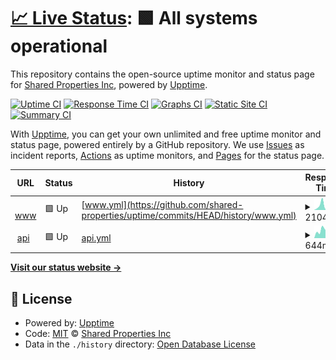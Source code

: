 # [📈 Live Status](https://shared-properties.github.io/uptime): <!--live status--> **🟩 All systems operational**

This repository contains the open-source uptime monitor and status page for [Shared Properties Inc](https://shared-properties.github.io/uptime), powered by [Upptime](https://github.com/upptime/upptime).

[![Uptime CI](https://github.com/shared-properties/uptime/workflows/Uptime%20CI/badge.svg)](https://github.com/shared-properties/uptime/actions?query=workflow%3A%22Uptime+CI%22)
[![Response Time CI](https://github.com/shared-properties/uptime/workflows/Response%20Time%20CI/badge.svg)](https://github.com/shared-properties/uptime/actions?query=workflow%3A%22Response+Time+CI%22)
[![Graphs CI](https://github.com/shared-properties/uptime/workflows/Graphs%20CI/badge.svg)](https://github.com/shared-properties/uptime/actions?query=workflow%3A%22Graphs+CI%22)
[![Static Site CI](https://github.com/shared-properties/uptime/workflows/Static%20Site%20CI/badge.svg)](https://github.com/shared-properties/uptime/actions?query=workflow%3A%22Static+Site+CI%22)
[![Summary CI](https://github.com/shared-properties/uptime/workflows/Summary%20CI/badge.svg)](https://github.com/shared-properties/uptime/actions?query=workflow%3A%22Summary+CI%22)

With [Upptime](https://upptime.js.org), you can get your own unlimited and free uptime monitor and status page, powered entirely by a GitHub repository. We use [Issues](https://github.com/shared-properties/uptime/issues) as incident reports, [Actions](https://github.com/shared-properties/uptime/actions) as uptime monitors, and [Pages](https://shared-properties.github.io/uptime) for the status page.

<!--start: status pages-->
<!-- This summary is generated by Upptime (https://github.com/upptime/upptime) -->
<!-- Do not edit this manually, your changes will be overwritten -->
<!-- prettier-ignore -->
| URL | Status | History | Response Time | Uptime |
| --- | ------ | ------- | ------------- | ------ |
| <img alt="" src="https://icons.duckduckgo.com/ip3/www.shared.properties.ico" height="13"> [www](https://www.shared.properties/) | 🟩 Up | [www.yml](https://github.com/shared-properties/uptime/commits/HEAD/history/www.yml) | <details><summary><img alt="Response time graph" src="./graphs/www/response-time-week.png" height="20"> 2104ms</summary><br><a href="https://status.shared.properties/history/www"><img alt="Response time 1792" src="https://img.shields.io/endpoint?url=https%3A%2F%2Fraw.githubusercontent.com%2Fshared-properties%2Fuptime%2FHEAD%2Fapi%2Fwww%2Fresponse-time.json"></a><br><a href="https://status.shared.properties/history/www"><img alt="24-hour response time 406" src="https://img.shields.io/endpoint?url=https%3A%2F%2Fraw.githubusercontent.com%2Fshared-properties%2Fuptime%2FHEAD%2Fapi%2Fwww%2Fresponse-time-day.json"></a><br><a href="https://status.shared.properties/history/www"><img alt="7-day response time 2104" src="https://img.shields.io/endpoint?url=https%3A%2F%2Fraw.githubusercontent.com%2Fshared-properties%2Fuptime%2FHEAD%2Fapi%2Fwww%2Fresponse-time-week.json"></a><br><a href="https://status.shared.properties/history/www"><img alt="30-day response time 1692" src="https://img.shields.io/endpoint?url=https%3A%2F%2Fraw.githubusercontent.com%2Fshared-properties%2Fuptime%2FHEAD%2Fapi%2Fwww%2Fresponse-time-month.json"></a><br><a href="https://status.shared.properties/history/www"><img alt="1-year response time 1792" src="https://img.shields.io/endpoint?url=https%3A%2F%2Fraw.githubusercontent.com%2Fshared-properties%2Fuptime%2FHEAD%2Fapi%2Fwww%2Fresponse-time-year.json"></a></details> | <details><summary><a href="https://status.shared.properties/history/www">100.00%</a></summary><a href="https://status.shared.properties/history/www"><img alt="All-time uptime 99.99%" src="https://img.shields.io/endpoint?url=https%3A%2F%2Fraw.githubusercontent.com%2Fshared-properties%2Fuptime%2FHEAD%2Fapi%2Fwww%2Fuptime.json"></a><br><a href="https://status.shared.properties/history/www"><img alt="24-hour uptime 100.00%" src="https://img.shields.io/endpoint?url=https%3A%2F%2Fraw.githubusercontent.com%2Fshared-properties%2Fuptime%2FHEAD%2Fapi%2Fwww%2Fuptime-day.json"></a><br><a href="https://status.shared.properties/history/www"><img alt="7-day uptime 100.00%" src="https://img.shields.io/endpoint?url=https%3A%2F%2Fraw.githubusercontent.com%2Fshared-properties%2Fuptime%2FHEAD%2Fapi%2Fwww%2Fuptime-week.json"></a><br><a href="https://status.shared.properties/history/www"><img alt="30-day uptime 100.00%" src="https://img.shields.io/endpoint?url=https%3A%2F%2Fraw.githubusercontent.com%2Fshared-properties%2Fuptime%2FHEAD%2Fapi%2Fwww%2Fuptime-month.json"></a><br><a href="https://status.shared.properties/history/www"><img alt="1-year uptime 99.99%" src="https://img.shields.io/endpoint?url=https%3A%2F%2Fraw.githubusercontent.com%2Fshared-properties%2Fuptime%2FHEAD%2Fapi%2Fwww%2Fuptime-year.json"></a></details>
| <img alt="" src="https://icons.duckduckgo.com/ip3/api.shared.properties.ico" height="13"> [api](https://api.shared.properties/api) | 🟩 Up | [api.yml](https://github.com/shared-properties/uptime/commits/HEAD/history/api.yml) | <details><summary><img alt="Response time graph" src="./graphs/api/response-time-week.png" height="20"> 644ms</summary><br><a href="https://status.shared.properties/history/api"><img alt="Response time 894" src="https://img.shields.io/endpoint?url=https%3A%2F%2Fraw.githubusercontent.com%2Fshared-properties%2Fuptime%2FHEAD%2Fapi%2Fapi%2Fresponse-time.json"></a><br><a href="https://status.shared.properties/history/api"><img alt="24-hour response time 702" src="https://img.shields.io/endpoint?url=https%3A%2F%2Fraw.githubusercontent.com%2Fshared-properties%2Fuptime%2FHEAD%2Fapi%2Fapi%2Fresponse-time-day.json"></a><br><a href="https://status.shared.properties/history/api"><img alt="7-day response time 644" src="https://img.shields.io/endpoint?url=https%3A%2F%2Fraw.githubusercontent.com%2Fshared-properties%2Fuptime%2FHEAD%2Fapi%2Fapi%2Fresponse-time-week.json"></a><br><a href="https://status.shared.properties/history/api"><img alt="30-day response time 588" src="https://img.shields.io/endpoint?url=https%3A%2F%2Fraw.githubusercontent.com%2Fshared-properties%2Fuptime%2FHEAD%2Fapi%2Fapi%2Fresponse-time-month.json"></a><br><a href="https://status.shared.properties/history/api"><img alt="1-year response time 894" src="https://img.shields.io/endpoint?url=https%3A%2F%2Fraw.githubusercontent.com%2Fshared-properties%2Fuptime%2FHEAD%2Fapi%2Fapi%2Fresponse-time-year.json"></a></details> | <details><summary><a href="https://status.shared.properties/history/api">100.00%</a></summary><a href="https://status.shared.properties/history/api"><img alt="All-time uptime 100.00%" src="https://img.shields.io/endpoint?url=https%3A%2F%2Fraw.githubusercontent.com%2Fshared-properties%2Fuptime%2FHEAD%2Fapi%2Fapi%2Fuptime.json"></a><br><a href="https://status.shared.properties/history/api"><img alt="24-hour uptime 100.00%" src="https://img.shields.io/endpoint?url=https%3A%2F%2Fraw.githubusercontent.com%2Fshared-properties%2Fuptime%2FHEAD%2Fapi%2Fapi%2Fuptime-day.json"></a><br><a href="https://status.shared.properties/history/api"><img alt="7-day uptime 100.00%" src="https://img.shields.io/endpoint?url=https%3A%2F%2Fraw.githubusercontent.com%2Fshared-properties%2Fuptime%2FHEAD%2Fapi%2Fapi%2Fuptime-week.json"></a><br><a href="https://status.shared.properties/history/api"><img alt="30-day uptime 100.00%" src="https://img.shields.io/endpoint?url=https%3A%2F%2Fraw.githubusercontent.com%2Fshared-properties%2Fuptime%2FHEAD%2Fapi%2Fapi%2Fuptime-month.json"></a><br><a href="https://status.shared.properties/history/api"><img alt="1-year uptime 100.00%" src="https://img.shields.io/endpoint?url=https%3A%2F%2Fraw.githubusercontent.com%2Fshared-properties%2Fuptime%2FHEAD%2Fapi%2Fapi%2Fuptime-year.json"></a></details>

<!--end: status pages-->

[**Visit our status website →**](https://shared-properties.github.io/uptime)

## 📄 License

- Powered by: [Upptime](https://github.com/upptime/upptime)
- Code: [MIT](./LICENSE) © [Shared Properties Inc](https://shared-properties.github.io/uptime)
- Data in the `./history` directory: [Open Database License](https://opendatacommons.org/licenses/odbl/1-0/)
